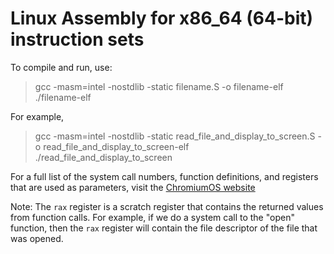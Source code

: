 # Linux Assembly for x86_64 (64-bit) instruction sets

To compile and run, use:

> gcc -masm=intel -nostdlib -static filename.S -o filename-elf<br/>
> ./filename-elf

For example,

> gcc -masm=intel -nostdlib -static read_file_and_display_to_screen.S -o read_file_and_display_to_screen-elf<br/>
> ./read_file_and_display_to_screen


For a full list of the system call numbers, function definitions, and registers that are used as parameters, visit the [ChromiumOS website](https://chromium.googlesource.com/chromiumos/docs/+/HEAD/constants/syscalls.md#x86_64-64_bit)

Note: The `rax` register is a scratch register that contains the returned values from function calls. For example, if we do a system call to the "open" function, then the `rax` register will contain the file descriptor of the file that was opened.
